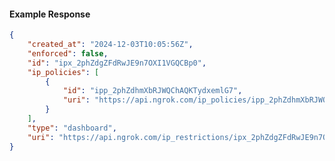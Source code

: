 <!-- Code generated for API Clients. DO NOT EDIT. -->

#### Example Response

```json
{
	"created_at": "2024-12-03T10:05:56Z",
	"enforced": false,
	"id": "ipx_2phZdgZFdRwJE9n7OXI1VGQCBp0",
	"ip_policies": [
		{
			"id": "ipp_2phZdhmXbRJWQChAQKTydxemlG7",
			"uri": "https://api.ngrok.com/ip_policies/ipp_2phZdhmXbRJWQChAQKTydxemlG7"
		}
	],
	"type": "dashboard",
	"uri": "https://api.ngrok.com/ip_restrictions/ipx_2phZdgZFdRwJE9n7OXI1VGQCBp0"
}
```
